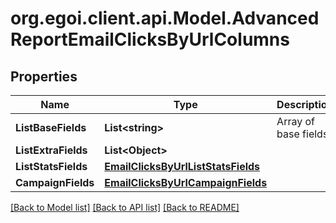 
# org.egoi.client.api.Model.AdvancedReportEmailClicksByUrlColumns

## Properties

Name | Type | Description | Notes
------------ | ------------- | ------------- | -------------
**ListBaseFields** | **List&lt;string&gt;** | Array of base fields | 
**ListExtraFields** | **List&lt;Object&gt;** |  | 
**ListStatsFields** | [**EmailClicksByUrlListStatsFields**](EmailClicksByUrlListStatsFields.md) |  | 
**CampaignFields** | [**EmailClicksByUrlCampaignFields**](EmailClicksByUrlCampaignFields.md) |  | 

[[Back to Model list]](../README.md#documentation-for-models)
[[Back to API list]](../README.md#documentation-for-api-endpoints)
[[Back to README]](../README.md)

